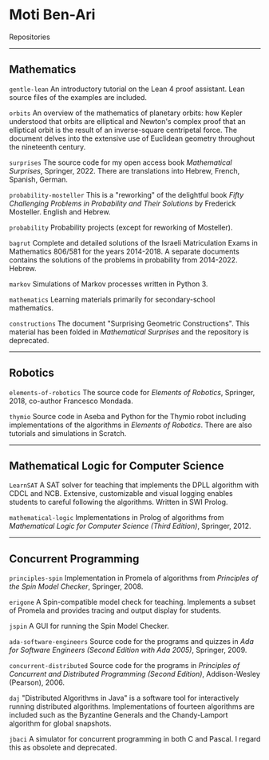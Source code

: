 ﻿# Moti Ben-Ari

Repositories

---

## Mathematics

`gentle-lean` An introductory tutorial on the Lean 4 proof assistant. Lean source files of the examples are included.

`orbits` An overview of the mathematics of planetary orbits: how Kepler understood that orbits are elliptical and Newton's complex proof that an elliptical orbit is the result of an inverse-square centripetal force. The document delves into the extensive use of Euclidean geometry throughout the nineteenth century.

`surprises` The source code for my open access book *Mathematical Surprises*, Springer, 2022. There are translations into Hebrew, French, Spanish, German.

`probability-mosteller` This is a "reworking" of the delightful book *Fifty Challenging Problems in Probability and Their Solutions* by Frederick Mosteller. English and Hebrew.

`probability` Probability projects (except for reworking of Mosteller).

`bagrut` Complete and detailed solutions of the Israeli Matriculation Exams in Mathematics 806/581 for the years 2014-2018. A separate documents contains the solutions of the problems in probability from 2014-2022. Hebrew.

`markov` Simulations of Markov processes written in Python 3.

`mathematics` Learning materials primarily for secondary-school mathematics.

`constructions` The document "Surprising Geometric Constructions". This material has been folded in *Mathematical Surprises* and the repository is deprecated.

---

## Robotics

`elements-of-robotics` The source code for *Elements of Robotics*, Springer, 2018, co-author Francesco Mondada.

`thymio` Source code in Aseba and Python for the Thymio robot including implementations of the algorithms in *Elements of Robotics*. There are also tutorials and simulations in Scratch.

---

## Mathematical Logic for Computer Science

`LearnSAT` A SAT solver for teaching that implements the DPLL algorithm with CDCL and NCB. Extensive, customizable and visual logging enables students to careful following the algorithms. Written in SWI Prolog.

`mathematical-logic` Implementations in Prolog of algorithms from *Mathematical Logic for Computer Science (Third Edition)*, Springer, 2012.

---

## Concurrent Programming

`principles-spin` Implementation in Promela of algorithms from *Principles of the Spin Model Checker*, Springer, 2008.

`erigone` A Spin-compatible model check for teaching. Implements a subset of Promela and provides tracing and output display for students.

`jspin` A GUI for running the Spin Model Checker.

`ada-software-engineers` Source code for the programs and quizzes in *Ada for Software Engineers (Second Edition with Ada 2005)*, Springer, 2009.
   
`concurrent-distributed` Source code for the programs in *Principles of Concurrent and Distributed Programming (Second Edition)*, Addison-Wesley (Pearson), 2006. 

`daj` "Distributed Algorithms in Java" is a software tool for interactively running distributed algorithms. Implementations of fourteen algorithms are included such as the Byzantine Generals and the Chandy-Lamport algorithm for global snapshots.

`jbaci` A simulator for concurrent programming in both C and Pascal. I regard this as obsolete and deprecated.

